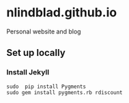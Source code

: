 # nlindblad.github.io
Personal website and blog

## Set up locally

### Install Jekyll

    sudo  pip install Pygments
    sudo gem install pygments.rb rdiscount
